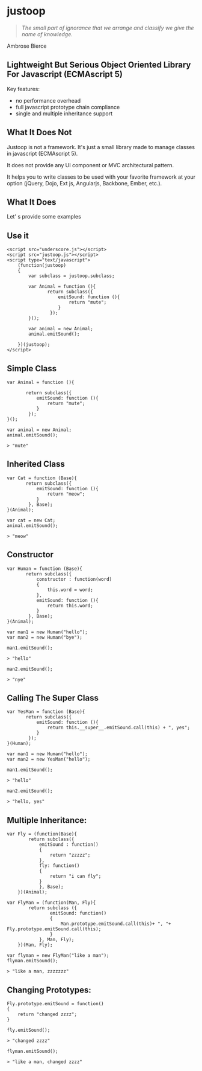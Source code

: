 justoop
========
> *The small part of ignorance that we arrange and classify we give the name of knowledge.*

Ambrose Bierce


Lightweight But Serious Object Oriented Library For Javascript (ECMAscript 5)
--------

Key features:

* no performance overhead
* full javascript prototype chain compliance
* single and multiple inheritance support

What It Does Not
------------
Justoop is not a framework. It's just a small library made to manage classes in javascript (ECMAscript 5).

It does not provide any UI component or MVC architectural pattern.

It helps you to write classes to be used with your favorite framework at your option (jQuery, Dojo, Ext js, Angularjs, Backbone, Ember, etc.).

What It Does
------------
Let'    s provide some examples

Use it
--------------
    <script src="underscore.js"></script>
    <script src="justoop.js"></script>
    <script type="text/javascript">
        (function(justoop)
        {
            var subclass = justoop.subclass;

            var Animal = function (){
                   return subclass({
                       emitSound: function (){
                           return "mute";
                       }
                    });
            }();

            var animal = new Animal;
            animal.emitSound();

        })(justoop);
    </script>




Simple Class
--------------

    var Animal = function (){

           return subclass({
               emitSound: function (){
                   return "mute";
               }
            });
    }();

    var animal = new Animal;
    animal.emitSound();

    > "mute"

Inherited Class
--------------

    var Cat = function (Base){
           return subclass({
               emitSound: function (){
                   return "meow";
               }
            }, Base);
    }(Animal);

    var cat = new Cat;
    animal.emitSound();

    > "meow"


Constructor
--------------

    var Human = function (Base){
           return subclass({
               constructor : function(word)
               {
                   this.word = word;
               },
               emitSound: function (){
                   return this.word;
               }
            }, Base);
    }(Animal);

    var man1 = new Human("hello");
    var man2 = new Human("bye");

    man1.emitSound();

    > "hello"

    man2.emitSound();

    > "nye"

Calling The Super Class
--------------

    var YesMan = function (Base){
           return subclass({
               emitSound: function (){
                   return this.__super__.emitSound.call(this) + ", yes";
               }
            });
    }(Human);

    var man1 = new Human("hello");
    var man2 = new YesMan("hello");

    man1.emitSound();

    > "hello"

    man2.emitSound();

    > "hello, yes"

Multiple Inheritance:
--------------

    var Fly = (function(Base){
            return subclass({
                emitSound : function()
                {
                    return "zzzzz";
                },
                fly: function()
                {
                    return "i can fly";
                }
                }, Base);
        })(Animal);

    var FlyMan = (function(Man, Fly){
            return subclass ({
                    emitSound: function()
                    {
                        Man.prototype.emitSound.call(this)+ ", "+ Fly.prototype.emitSound.call(this);
                    }
                }, Man, Fly);
        })(Man, Fly);

    var flyman = new FlyMan("like a man");
    flyman.emitSound();

    > "like a man, zzzzzzz"


Changing Prototypes:
--------------

    Fly.prototype.emitSound = function()
    {
        return "changed zzzz";
    }

    fly.emitSound();

    > "changed zzzz"

    flyman.emitSound();

    > "like a man, changed zzzz"
